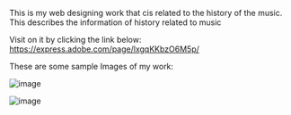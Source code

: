 This is my web designing work that cis related to the history of the music. This describes the information of history related to music

Visit on it by clicking the link below:
https://express.adobe.com/page/lxgqKKbzO6M5p/


These are some sample Images of my work:


![image](https://github.com/ShubhiGitCs/DesigningWithAdobe/assets/115355877/b9252f82-ef50-49a3-be00-d44bd798836c)



![image](https://github.com/ShubhiGitCs/DesigningWithAdobe/assets/115355877/afd9757d-16c8-4bb1-b4a8-fad57aa177d8)

